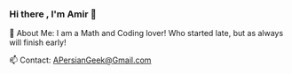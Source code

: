 ### Hi there , I'm Amir 👋

🚀 About Me: I am a Math and Coding lover! Who started late, but as always will finish early! 

📫 Contact: APersianGeek@Gmail.com
